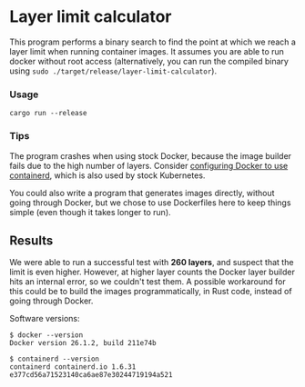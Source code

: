 # Layer limit calculator

This program performs a binary search to find the point at which we reach a layer limit when running
container images. It assumes you are able to run docker without root access (alternatively, you can
run the compiled binary using `sudo ./target/release/layer-limit-calculator`).

### Usage

```
cargo run --release
```

### Tips

The program crashes when using stock Docker, because the image builder fails due to the high number
of layers. Consider [configuring Docker to use containerd](https://docs.docker.com/storage/containerd/#enable-containerd-image-store-on-docker-engine),
which is also used by stock Kubernetes.

You could also write a program that generates images directly, without going through Docker, but
we chose to use Dockerfiles here to keep things simple (even though it takes longer to run).

## Results

We were able to run a successful test with __260 layers__, and suspect that the limit is even higher.
However, at higher layer counts the Docker layer builder hits an internal error, so we couldn't test
them. A possible workaround for this could be to build the images programmatically, in Rust code,
instead of going through Docker.

Software versions:

```
$ docker --version
Docker version 26.1.2, build 211e74b

$ containerd --version
containerd containerd.io 1.6.31 e377cd56a71523140ca6ae87e30244719194a521
```
